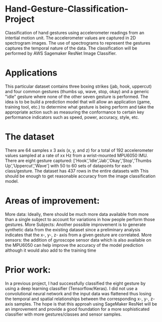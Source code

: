 # Hand-Gesture-Classification-Project

Classification of hand gestures using accelerometer readings from an intertial motion unit. The accelerometer values are captured in 2D spectrogram images. The use of spectrograms to represent the gestures captures the temporal nature of the data. The classification will be performed by AWS Sagemaker ResNet Image Classifier.

# Applications
This particular dataset contains three boxing strikes (jab, hook, uppercut) and four common gestures (thumbs up, wave, stop, okay) and a generic "idle" gesture where none of the other seven gesture is performed.
The idea is to be build a prediction model that will allow an application (game, training tool, etc.) to determine what gesture is being perform and take the appropriate action such as measuring the conformance to certain key performance indicators such as speed, power, accuracy, style, etc.

# The dataset
There are 64 samples x 3 axis (x, y, and z) for a total of 192 accelerometer values sampled at a rate of xx Hz from a wrist-mounted MPU6050 IMU.
There are eight gesture captured: ['Hook','Idle','Jab','Okay','Stop','Thumbs Up','Uppercut','Wave'] with 50 to 60 sets of datapoints for each class/gesture. 
The dataset has 437 rows in the entire datasets with  This should be enough to get reasonable accuracy from the image classification model. 

# Areas of improvement:
More data: Ideally, there should be much more data available from more than a single subject to account for variations in how people perform those gestures. 
More Subjects: Another possible improvement is to generate synthetic data from the existing dataset since a preliminary analysis indicates that the x-, y-, z- axis from a given gesture are correlated.
More sensors: the addition of gyroscope sensor data which is also available on the MPU6050 can help improve the accuracy of the model prediction although it would also add to the training time

# Prior work:
In a previous project, I had successfully classified the eight gesture by using a deep learning classifier (Tensorflow/Keras). I did not use a convolutional neural network and the input data was flattened thus losing the temporal and spatial relationships between the corresponding x-, y-, z-axis samples. 
The hope is that this approah using SageMaker ResNet will be an improvement and provide a good foundation for a more sophisticated classifier with more gestures/classes and sensor samples.

